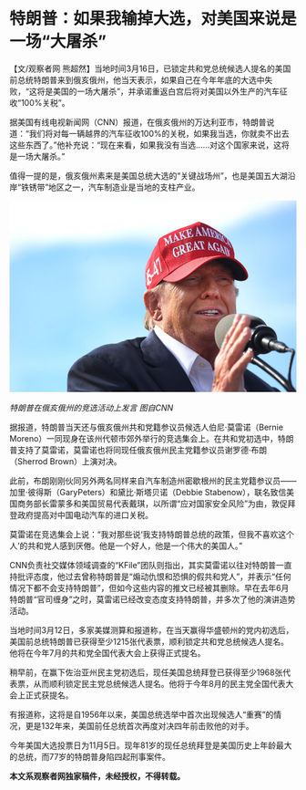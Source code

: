 # 特朗普：如果我输掉大选，对美国来说是一场“大屠杀”

【文/观察者网
熊超然】当地时间3月16日，已锁定共和党总统候选人提名的美国前总统特朗普来到俄亥俄州，他当天表示，如果自己在今年年底的大选中失败，“这将是美国的一场大屠杀”，并承诺重返白宫后将对美国以外生产的汽车征收“100%关税”。

据美国有线电视新闻网（CNN）报道，在俄亥俄州的万达利亚市，特朗普说道：“我们将对每一辆越界的汽车征收100%的关税，如果我当选，你就卖不出去这些东西了。”他补充说：“现在来看，如果我没有当选……对这个国家来说，这将是一场大屠杀。”

值得一提的是，俄亥俄州素来是美国总统大选的“关键战场州”，也是美国五大湖沿岸“铁锈带”地区之一，汽车制造业是当地的支柱产业。

![79aaf51a6e8703f6d80504b9c8d991a8.jpg](https://raw.githubusercontent.com/qqhsx/qqnews_image/main/2024/03/17/特朗普：如果我输掉大选，对美国来说是一场“大屠杀”/79aaf51a6e8703f6d80504b9c8d991a8.jpg)

_特朗普在俄亥俄州的竞选活动上发言 图自CNN_

据报道，特朗普当天还与俄亥俄州共和党籍参议员候选人伯尼·莫雷诺（Bernie
Moreno）一同现身在该州代顿市郊外举行的竞选集会上。在共和党初选中，特朗普支持了莫雷诺，莫雷诺也将同现任俄亥俄州民主党籍参议员谢罗德·布朗（Sherrod
Brown）上演对决。

此前，布朗刚刚伙同另外两名同样来自汽车制造州密歇根州的民主党籍参议员——加里·彼得斯（GaryPeters）和黛比·斯塔贝诺（Debbie
Stabenow），联名致信美国商务部长雷蒙多和美国贸易代表戴琪，以所谓“应对国家安全风险”为由，敦促拜登政府提高对中国电动汽车的进口关税。

莫雷诺在竞选集会上说：“我对那些说‘我支持特朗普总统的政策，但我不喜欢这个人’的共和党人感到厌倦。他是一个好人，他是一个伟大的美国人。”

CNN负责社交媒体领域调查的“KFile”团队则指出，其实莫雷诺以往对特朗普一直持批评态度，他过去曾称特朗普是“煽动仇恨和恐惧的假共和党人”，并表示“任何情况下都不会支持特朗普”，但如今这些内容的推文已经被其删除。早在去年6月特朗普“官司缠身”之时，莫雷诺已经改变态度支持特朗普，并多次了他的演讲造势活动。

当地时间3月12日，多家美媒测算和报道称，在当天赢得华盛顿州的党内初选后，美国前总统特朗普已获得至少1215张代表票，顺利锁定共和党总统候选人提名。他将在今年7月的共和党全国代表大会上获得正式提名。

稍早前，在赢下佐治亚州民主党初选后，现任美国总统拜登已获得至少1968张代表票，从而顺利锁定民主党总统候选人提名。他将于今年8月的民主党全国代表大会上正式获提名。

有报道称，这将是自1956年以来，美国总统选举中首次出现候选人“重赛”的情况，更是132年来，美国前任总统首次再度对决四年前击败他的对手。

今年美国大选投票日为11月5日。现年81岁的现任总统拜登是美国历史上年龄最大的总统，而77岁的特朗普身陷四起刑事案件。

**本文系观察者网独家稿件，未经授权，不得转载。**


